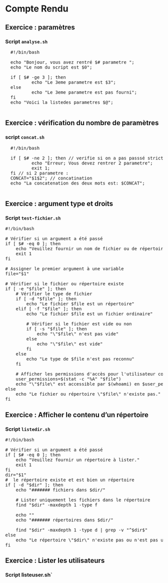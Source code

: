 # Compte Rendu 
## Exercice : paramètres
### Script `analyse.sh`

<pre>
  #!/bin/bash

  echo "Bonjour, vous avez rentré $# parametre ";
  echo "Le nom du script est $0";
  
  if [ $# -ge 3 ]; then 
          echo "Le 3eme parametre est $3";
  else 
          echo "Le 3eme parametre est pas fourni";
  fi
  echo "Voici la listedes parametres $@";

</pre>
## Exercice : vérification du nombre de paramètres
### script `concat.sh`

<pre>
  #!/bin/bash
  
  if [ $# -ne 2 ]; then // verifie si on a pas passsé strictement 2 parametres
          echo "Erreur; Vous devez rentrer 2 parametre";
          exit 1;
  fi // si 2 parametre : 
  CONCAT="$1$2"; // concatination 
  echo "La concatenation des deux mots est: $CONCAT";

</pre>
## Exercice : argument type et droits
### Script `test-fichier.sh`
<pre>
#!/bin/bash

# Vérifier si un argument a été passé
if [ $# -eq 0 ]; then
    echo "Veuillez fournir un nom de fichier ou de répertoire."
    exit 1
fi

# Assigner le premier argument à une variable
file="$1"

# Vérifier si le fichier ou répertoire existe
if [ -e "$file" ]; then
    # Vérifier le type de fichier
    if [ -d "$file" ]; then
        echo "Le fichier $file est un répertoire"
    elif [ -f "$file" ]; then
        echo "Le fichier $file est un fichier ordinaire"
        
        # Vérifier si le fichier est vide ou non
        if [ -s "$file" ]; then
            echo "\"$file\" n'est pas vide"
        else
            echo "\"$file\" est vide"
        fi
    else
        echo "Le type de $file n'est pas reconnu"
    fi

    # Afficher les permissions d'accès pour l'utilisateur courant
    user_permissions=$(stat -c "%A" "$file")
    echo "\"$file\" est accessible par $(whoami) en $user_permissions"
else
    echo "Le fichier ou répertoire \"$file\" n'existe pas."
fi
</pre>

## Exercice : Afficher le contenu d’un répertoire
### Script `listedir.sh`
<pre>
#!/bin/bash

# Vérifier si un argument a été passé
if [ $# -eq 0 ]; then
    echo "Veuillez fournir un répertoire à lister."
    exit 1
fi
dir="$1"
#  le répertoire existe et est bien un répertoire
if [ -d "$dir" ]; then
    echo "####### fichiers dans $dir/"

    # Lister uniquement les fichiers dans le répertoire
    find "$dir" -maxdepth 1 -type f

    echo ""
    echo "####### répertoires dans $dir/"

    find "$dir" -maxdepth 1 -type d | grep -v "^$dir$"
else
    echo "Le répertoire \"$dir\" n'existe pas ou n'est pas un répertoire."
fi  
</pre>

## Exercice : Lister les utilisateurs
### Script  ̀listeuser.sh`
